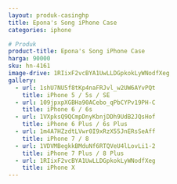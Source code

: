 ```yaml
---
layout: produk-casinghp
title: Epona's Song iPhone Case
categories: iphone

# Produk
product-title: Epona's Song iPhone Case
harga: 90000
sku: hn-4161
image-drive: 1RIixF2vcBYA1UwLLDGpkokLyWNodfXeg
gallery:
  - url: 1shU7NU5f8tKp4naFRJvl_w2UW6AYvPQt
    title: iPhone 5 / 5s / SE
  - url: 109jpxpXGBHa90ACebo_qPbCYPv19PH-C
    title: iPhone 6 / 6s
  - url: 1VXpksQ9QCmpDnyKbnjDDh9UdB2JQsHof
    title: iPhone 6 Plus / 6s Plus
  - url: 1m4A7HZzdtLVwr0I9xRzX55JnERsSeAff
    title: iPhone 7 / 8
  - url: 1VDVMBegkkBMduNf6RTQVeU4lLovLi1-2
    title: iPhone 7 Plus / 8 Plus
  - url: 1RIixF2vcBYA1UwLLDGpkokLyWNodfXeg
    title: iPhone X
---
```

